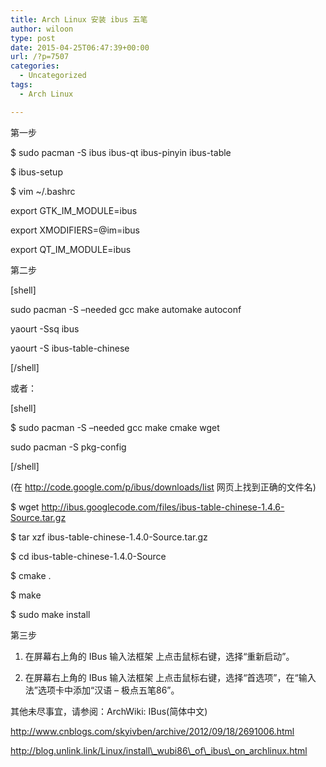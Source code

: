 ```yaml
---
title: Arch Linux 安装 ibus 五笔
author: wiloon
type: post
date: 2015-04-25T06:47:39+00:00
url: /?p=7507
categories:
  - Uncategorized
tags:
  - Arch Linux

---
```

第一步
  
$ sudo pacman -S ibus ibus-qt ibus-pinyin ibus-table
  
$ ibus-setup

$ vim ~/.bashrc
  
export GTK\_IM\_MODULE=ibus
  
export XMODIFIERS=@im=ibus
  
export QT\_IM\_MODULE=ibus

第二步
  
[shell]

sudo pacman -S &#8211;needed gcc make automake autoconf
  
yaourt -Ssq ibus
  
yaourt -S ibus-table-chinese

[/shell]
  
或者：

[shell]

$ sudo pacman -S &#8211;needed gcc make cmake wget
  
sudo pacman -S pkg-config
  
[/shell]

(在 http://code.google.com/p/ibus/downloads/list 网页上找到正确的文件名)
  
$ wget http://ibus.googlecode.com/files/ibus-table-chinese-1.4.6-Source.tar.gz
  
$ tar xzf ibus-table-chinese-1.4.0-Source.tar.gz
  
$ cd ibus-table-chinese-1.4.0-Source
  
$ cmake .
  
$ make
  
$ sudo make install

第三步
  
1. 在屏幕右上角的 IBus 输入法框架 上点击鼠标右键，选择“重新启动”。

2. 在屏幕右上角的 IBus 输入法框架 上点击鼠标右键，选择“首选项”，在“输入法”选项卡中添加“汉语 &#8211; 极点五笔86”。

其他未尽事宜，请参阅：ArchWiki: IBus(简体中文)

http://www.cnblogs.com/skyivben/archive/2012/09/18/2691006.html

http://blog.unlink.link/Linux/install\_wubi86\_of\_ibus\_on_archlinux.html